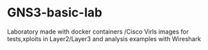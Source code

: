 # GNS3-basic-lab
Laboratory made with docker containers /Cisco Virls images for tests,xploits in Layer2/Layer3 and analysis examples with Wireshark
